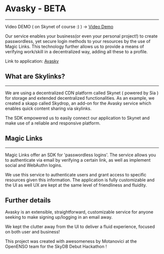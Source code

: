 # Avasky - BETA

---

Video DEMO ( on Skynet of course :) ) -> [Video Demo](https://siasky.net/AAC9PH7f7Z63rL2UGEIE7vnkqVrIbsCZKGZlA5AzDPcZAQ)

Our service enables your business(or even your personal project!) to create passwordless, yet secure login methods to your resources by the use of Magic Links. This technology
further allows us to provide a means of verifying work/skill in a decentralized way, adding all these to a profile.

Link to application: [Avasky](https://siasky.net/_AqGzaTwRceBAsG6OF29Koa3hIWJv66hZMpJY6E_aGJ0oA/)

## What are Skylinks?

---

We are using a decentralized CDN platform called Skynet ( powered by Sia ) for storage and extended decentralized functionalities. As an example, we created a skapp called Skydrop, an add-on for the Avasky service which enables quick content sharing via skylinks.

The SDK empowered us to easily connect our application to Skynet and make use of a reliable and responsive platform.


## Magic Links

---

Magic Links offer an SDK for 'passwordless logins'. The service allows you to authenticate via email by verifying a certain link, as well as implement social and WebAuthn logins.

We use this service to authenticate users and grant access to specific resources given this information. The application is fully customizable and the UI as well UX
are kept at the same level of friendliness and fluidity.

## Further details

Avasky is an extensible, straightforward, customizable service for anyone seeking to make signing up/logging in an email away.

We kept the clutter away from the UI to deliver a fluid experience, focused on both user and business!

This project was created with awesomeness by Motanovici at the OpenENSO team for the SkyDB Debut Hackathon !
